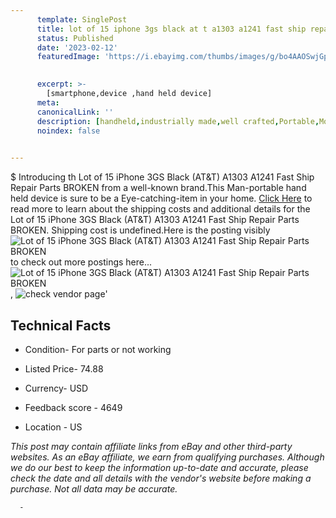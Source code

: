 ```yaml
---
      template: SinglePost
      title: lot of 15 iphone 3gs black at t a1303 a1241 fast ship repair parts broken
      status: Published
      date: '2023-02-12'
      featuredImage: 'https://i.ebayimg.com/thumbs/images/g/bo4AAOSwjGpj0wbr/s-l225.jpg'
       

      excerpt: >-
        [smartphone,device ,hand held device]
      meta:
      canonicalLink: ''
      description: [handheld,industrially made,well crafted,Portable,Mobile,Compact,Convenient,Lightweight,Maneuverable,Man-portable,Miniature,Carriable,Hand-held,Light,Holdable,Transportable,Mobile device,Pocket-sized,On-the-go,Wireless,Cordless,Compact size,Convenient size, smartphone,device ,hand held device]
      noindex: false
      

---
```

$
      Introducing th Lot of 15 iPhone 3GS Black (AT&T) A1303 A1241 Fast Ship Repair Parts BROKEN from a well-known brand.This Man-portable hand held device is sure to be a Eye-catching-item in your home. [Click Here](https://www.ebay.com/itm/165908031871?hash=item26a0e3a97f%3Ag%3Abo4AAOSwjGpj0wbr&mkevt=1&mkcid=1&mkrid=711-53200-19255-0&campid=%253CePNCampaignId%253E&customid=%253CreferenceId%253E&toolid=10049) to read more to learn about the shipping costs and additional details for the Lot of 15 iPhone 3GS Black (AT&T) A1303 A1241 Fast Ship Repair Parts BROKEN. Shipping cost is undefined.Here is the posting visibly ![Lot of 15 iPhone 3GS Black (AT&T) A1303 A1241 Fast Ship Repair Parts BROKEN](https://i.ebayimg.com/thumbs/images/g/bo4AAOSwjGpj0wbr/s-l225.jpg) to check out more postings here... ![Lot of 15 iPhone 3GS Black (AT&T) A1303 A1241 Fast Ship Repair Parts BROKEN](https://i.ebayimg.com/images/g/bo4AAOSwjGpj0wbr/s-l1200.jpg), ![check vendor page](https://origin-galleryplus.ebayimg.com/ws/web/165908031871_2_0_1/225x225.jpg)'

      

 ## Technical Facts 



     
      

 - Condition- For parts or not working 


      

 - Listed Price- 74.88 


      

 - Currency- USD 


      

 - Feedback score - 4649 


      

 - Location - US 


      
      

 *_This post may contain affiliate links from eBay and other third-party websites. As an eBay affiliate, we earn from qualifying purchases. Although we do our best to keep the information up-to-date and accurate, please check the date and all details with the vendor's website before making a purchase. Not all data may be accurate._*




      -
